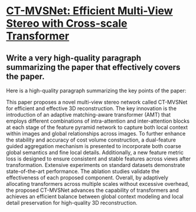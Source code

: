 # [CT-MVSNet: Efficient Multi-View Stereo with Cross-scale Transformer](https://arxiv.org/abs/2312.08594)

## Write a very high-quality paragraph summarizing the paper that effectively covers the paper.

 Here is a high-quality paragraph summarizing the key points of the paper:

This paper proposes a novel multi-view stereo network called CT-MVSNet for efficient and effective 3D reconstruction. The key innovation is the introduction of an adaptive matching-aware transformer (AMT) that employs different combinations of intra-attention and inter-attention blocks at each stage of the feature pyramid network to capture both local context within images and global relationships across images. To further enhance the stability and accuracy of cost volume construction, a dual-feature guided aggregation mechanism is presented to incorporate both coarse global semantics and fine local details. Additionally, a new feature metric loss is designed to ensure consistent and stable features across views after transformation. Extensive experiments on standard datasets demonstrate state-of-the-art performance. The ablation studies validate the effectiveness of each proposed component. Overall, by adaptively allocating transformers across multiple scales without excessive overhead, the proposed CT-MVSNet advances the capability of transformers and achieves an efficient balance between global context modeling and local detail preservation for high-quality 3D reconstruction.
